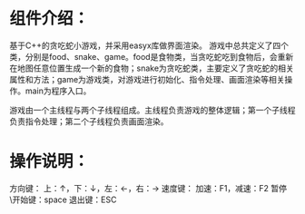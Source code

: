 # 组件介绍：
基于C++的贪吃蛇小游戏，并采用easyx库做界面渲染。
游戏中总共定义了四个类，分别是food、snake、game。food是食物类，当贪吃蛇吃到食物后，会重新在地图任意位置生成一个新的食物；snake为贪吃蛇类，主要定义了贪吃蛇的相关属性和方法；game为游戏类，对游戏进行初始化、指令处理、画面渲染等相关操作。main为程序入口。

游戏由一个主线程与两个子线程组成。主线程负责游戏的整体逻辑；第一个子线程负责指令处理；第二个子线程负责画面渲染。

# 操作说明：
方向键：
上：↑，下：↓，左：←，右：→
速度键：
加速：F1，减速：F2
暂停\开始键：space
退出键：ESC
